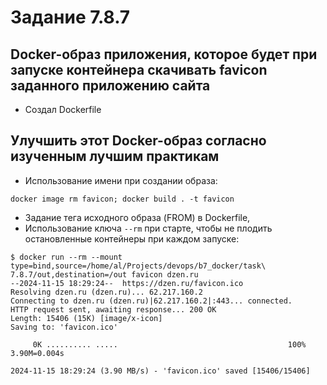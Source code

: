 ﻿# Задание 7.8.7
## Docker-образ приложения, которое будет при запуске контейнера скачивать favicon заданного приложению сайта

* Создал Dockerfile

## Улучшить этот Docker-образ согласно изученным лучшим практикам

* Использование имени при создании образа:
```
docker image rm favicon; docker build . -t favicon
```
* Задание тега исходного образа (FROM) в Dockerfile,
* Использование ключа `--rm` при старте, чтобы не плодить остановленные контейнеры при каждом запуске:
```
$ docker run --rm --mount type=bind,source=/home/al/Projects/devops/b7_docker/task\ 7.8.7/out,destination=/out favicon dzen.ru
--2024-11-15 18:29:24--  https://dzen.ru/favicon.ico
Resolving dzen.ru (dzen.ru)... 62.217.160.2
Connecting to dzen.ru (dzen.ru)|62.217.160.2|:443... connected.
HTTP request sent, awaiting response... 200 OK
Length: 15406 (15K) [image/x-icon]
Saving to: 'favicon.ico'

     0K .......... .....                                      100% 3.90M=0.004s

2024-11-15 18:29:24 (3.90 MB/s) - 'favicon.ico' saved [15406/15406]
```